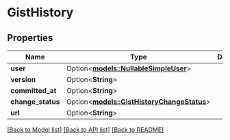 # GistHistory

## Properties

Name | Type | Description | Notes
------------ | ------------- | ------------- | -------------
**user** | Option<[**models::NullableSimpleUser**](nullable-simple-user.md)> |  | [optional]
**version** | Option<**String**> |  | [optional]
**committed_at** | Option<**String**> |  | [optional]
**change_status** | Option<[**models::GistHistoryChangeStatus**](gist_history_change_status.md)> |  | [optional]
**url** | Option<**String**> |  | [optional]

[[Back to Model list]](../README.md#documentation-for-models) [[Back to API list]](../README.md#documentation-for-api-endpoints) [[Back to README]](../README.md)



